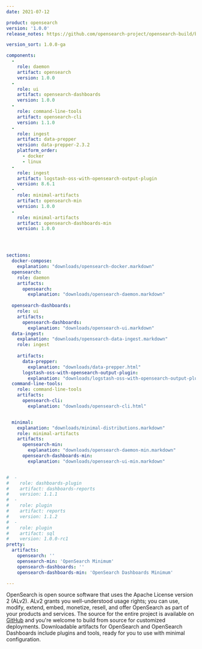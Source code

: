 ```yaml
---
date: 2021-07-12

product: opensearch
version: '1.0.0'
release_notes: https://github.com/opensearch-project/opensearch-build/blob/main/release-notes/opensearch-release-notes-1.0.0.md

version_sort: 1.0.0-ga

components:
  -
    role: daemon
    artifact: opensearch
    version: 1.0.0
  -
    role: ui
    artifact: opensearch-dashboards
    version: 1.0.0
  -
    role: command-line-tools
    artifact: opensearch-cli
    version: 1.1.0
  -
    role: ingest
    artifact: data-prepper
    version: data-prepper-2.3.2
    platform_order:
      - docker
      - linux
  -
    role: ingest
    artifact: logstash-oss-with-opensearch-output-plugin
    version: 8.6.1
  -
    role: minimal-artifacts
    artifact: opensearch-min
    version: 1.0.0
  -
    role: minimal-artifacts
    artifact: opensearch-dashboards-min
    version: 1.0.0




sections:
  docker-compose:
    explanation: "downloads/opensearch-docker.markdown"
  opensearch:
    role: daemon
    artifacts:
      opensearch:
        explanation: "downloads/opensearch-daemon.markdown"
      
  opensearch-dashboards:
    role: ui
    artifacts:
      opensearch-dashboards:
        explanation: "downloads/opensearch-ui.markdown"
  data-ingest:
    explanation: "downloads/opensearch-data-ingest.markdown"
    role: ingest
    
    artifacts:
      data-prepper:
        explanation: "downloads/data-prepper.html"
      logstash-oss-with-opensearch-output-plugin:
        explanation: "downloads/logstash-oss-with-opensearch-output-plugin.markdown"
  command-line-tools:
    role: command-line-tools
    artifacts:
      opensearch-cli:
        explanation: "downloads/opensearch-cli.html"


  minimal:
    explanation: "downloads/minimal-distributions.markdown"
    role: minimal-artifacts
    artifacts:
      opensearch-min:
        explanation: "downloads/opensearch-daemon-min.markdown"
      opensearch-dashboards-min:
        explanation: "downloads/opensearch-ui-min.markdown"


#  -
#    role: dashboards-plugin
#    artifact: dashboards-reports
#    version: 1.1.1
#  -
#    role: plugin
#    artifact: reports
#    version: 1.1.2
#  -
#    role: plugin
#    artifact: sql
#    version: 1.0.0-rc1
pretty:
  artifacts:
    opensearch: ''
    opensearch-min: 'OpenSearch Minimum'
    opensearch-dashboards: ''
    opensearch-dashboards-min: 'OpenSearch Dashboards Minimum'

---
```

OpenSearch is open source software that uses the Apache License version 2 (ALv2). ALv2 grants you well-understood usage rights; you can use, modify, extend, embed, monetize, resell, and offer OpenSearch as part of your products and services. The source for the entire project is available on [GitHub](https://github.com/opensearch-project/) and you're welcome to build from source for customized deployments. Downloadable artifacts for OpenSearch and OpenSearch Dashboards include plugins and tools, ready for you to use with minimal configuration.
